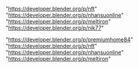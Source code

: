 "https://developer.blender.org/p/nft"
"https://developer.blender.org/p/nhansuonline"
"https://developer.blender.org/p/meltiron"
"https://developer.blender.org/p/nik77"
 
"https://developer.blender.org/p/premiumhome84"
"https://developer.blender.org/p/nft"
"https://developer.blender.org/p/nhansuonline"
"https://developer.blender.org/p/meltiron"
 
